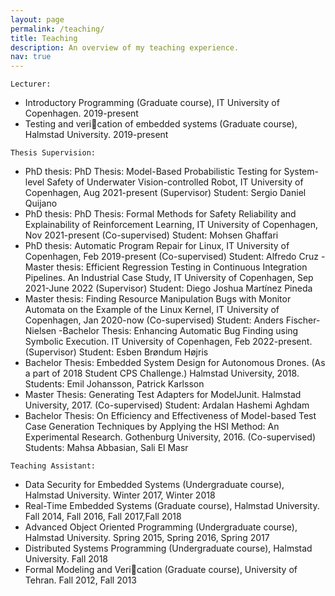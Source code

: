 ```yaml
---
layout: page
permalink: /teaching/
title: Teaching
description: An overview of my teaching experience. 
nav: true
---
```

`Lecturer:`
- Introductory Programming (Graduate course), IT University of Copenhagen.
2019-present
- Testing and verication of embedded systems (Graduate course), Halmstad University.
2019-present

`Thesis Supervision:`
- PhD thesis: PhD Thesis: Model-Based Probabilistic Testing for System-level Safety of Underwater Vision-controlled Robot, IT University of Copenhagen, Aug 2021-present (Supervisor) Student: Sergio Daniel Quijano
- PhD thesis: PhD Thesis: Formal Methods for Safety Reliability and Explainability of Reinforcement Learning, IT University of Copenhagen, Nov 2021-present (Co-supervised) Student: Mohsen Ghaffari
- PhD thesis: Automatic Program Repair for Linux, IT University of Copenhagen,
Feb 2019-present (Co-supervised) Student: Alfredo Cruz
-Master thesis: Efficient Regression Testing in Continuous Integration Pipelines. An Industrial Case Study, IT University of Copenhagen, Sep 2021-June 2022 (Supervisor) Student: Diego Joshua Martínez Pineda
- Master thesis: Finding Resource Manipulation Bugs with Monitor Automata on the Example of
the Linux Kernel, IT University of Copenhagen, Jan 2020-now (Co-supervised) Student: Anders
Fischer-Nielsen
-Bachelor Thesis: Enhancing Automatic Bug Finding using Symbolic Execution. IT University of Copenhagen, Feb 2022-present. (Supervisor) Student: Esben Brøndum Højris
- Bachelor Thesis: Embedded System Design for Autonomous Drones. (As a part of 2018 Student
CPS Challenge.) Halmstad University, 2018.
Students: Emil Johansson, Patrick Karlsson
- Master Thesis: Generating Test Adapters for ModelJunit. Halmstad University, 2017. (Co-supervised)
Student: Ardalan Hashemi Aghdam
- Bachelor Thesis: On Efficiency and Effectiveness of Model-based Test Case Generation Techniques
by Applying the HSI Method: An Experimental Research. Gothenburg University, 2016. (Co-supervised)
Students: Mahsa Abbasian, Sali El Masr


`Teaching Assistant:`
- Data Security for Embedded Systems (Undergraduate course), Halmstad University.
Winter 2017, Winter 2018
- Real-Time Embedded Systems (Graduate course), Halmstad University.
Fall 2014, Fall 2016, Fall 2017,Fall 2018
- Advanced Object Oriented Programming (Undergraduate course), Halmstad University.
Spring 2015, Spring 2016, Spring 2017
- Distributed Systems Programming (Undergraduate course), Halmstad University.
Fall 2018
- Formal Modeling and Verication (Graduate course), University of Tehran.
Fall 2012, Fall 2013
